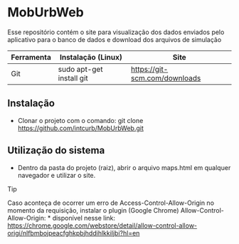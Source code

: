 # MobUrbWeb
Esse repositório contém o site para visualização dos dados enviados pelo aplicativo para o banco de dados e download dos arquivos de simulação

|Ferramenta|Instalação (Linux)|Site|
|-------------------|---------------------------|-------------------------------------------------|
|Git|sudo apt-get install git|https://git-scm.com/downloads |

## Instalação

 - Clonar o projeto com o comando: git clone https://github.com/intcurb/MobUrbWeb.git

## Utilização do sistema
 - Dentro da pasta do projeto (raiz), abrir o arquivo maps.html em qualquer navegador e utilizar o site.
 
> [!TIP]
> Caso aconteça de ocorrer um erro de Access-Control-Allow-Origin no momento da requisição, instalar o plugin (Google Chrome) Allow-Control-Allow-Origin: * disponível nesse link: https://chrome.google.com/webstore/detail/allow-control-allow-origi/nlfbmbojpeacfghkpbjhddihlkkiljbi?hl=en
